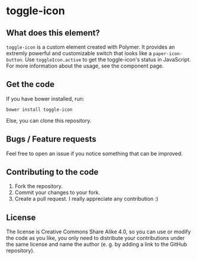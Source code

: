 toggle-icon
=================

## What does this element?
`toggle-icon` is a custom element created with Polymer. It provides an extremly powerful and customizable switch that looks like a `paper-icon-button`. Use `toggleIcon.active` to get the toggle-icon's status in JavaScript. For more information about the usage, see the component page.

## Get the code
If you have bower installed, run:

```
bower install toggle-icon
```

Else, you can clone this repository.

## Bugs / Feature requests
Feel free to open an issue if you notice something that can be improved.

## Contributing to the code
1. Fork the repository.
2. Commit your changes to your fork.
3. Create a pull request.
I really appreciate any contribution :)

## License
The license is Creative Commons Share Alike 4.0, so you can use or modify the code as you like, you only need to distribute your contributions under the same license and name the author (e. g. by adding a link to the GitHub repository).